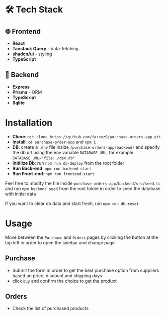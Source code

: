 # 🛠 Tech Stack

## 🌐 Frontend

- **React**
- **Tanstack Query** - data-fetching
- **shadcn/ui** - styling
- **TypeScript**

## 🔧 Backend

- **Express**
- **Prisma** - ORM
- **TypeScript**
- **Sqlite**

# Installation

- **Clone**: `git clone https://github.com/farnez9/purchase-orders-app.git`
- **Install**: `cd purchase-order-app` and `npm i`
- **DB**: create a `.env` file inside `/purchase-orders-app/backend/` and specify the db url using the env variable `DATABASE_URL`, for example: `DATABASE_URL="file:./dev.db"`
- **Initilize Db**: run `npm run db-deploy` from the root folder
- **Run Back-end**: `npm run backend-start`
- **Run Front-end**: `npm run frontend-start`

Feel free to modify the file inside `purchase-orders-app/backend/src/seed.ts` and run `npm backend seed` from the root folder in order to seed the database with initial data

If you want to clear db data and start fresh, run `npm run db-reset`

# Usage

Move between the `Purchase` and `Orders` pages by clicking the button at the top left in order to open the sidebar and change page

## Purchase

- Submit the form in order to get the best purchase option from suppliers based on price, discount and shipping days
- click `buy` and confirm the choice to get the product

## Orders

- Check the list of purchased products
